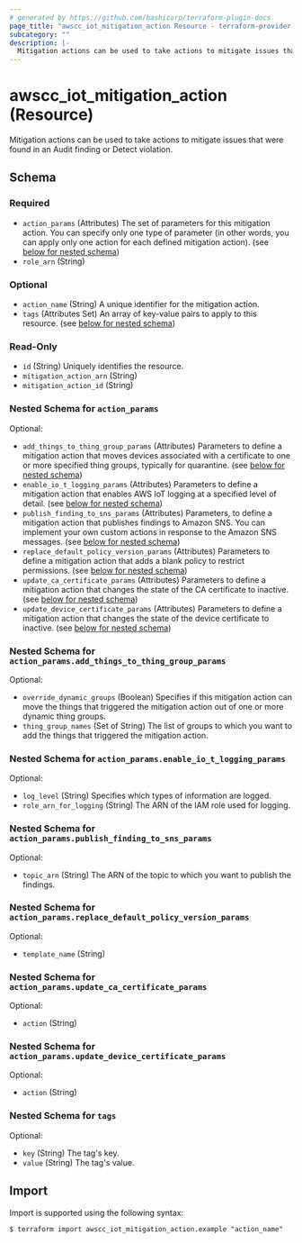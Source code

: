 ```yaml
---
# generated by https://github.com/hashicorp/terraform-plugin-docs
page_title: "awscc_iot_mitigation_action Resource - terraform-provider-awscc"
subcategory: ""
description: |-
  Mitigation actions can be used to take actions to mitigate issues that were found in an Audit finding or Detect violation.
---
```


# awscc_iot_mitigation_action (Resource)

Mitigation actions can be used to take actions to mitigate issues that were found in an Audit finding or Detect violation.



<!-- schema generated by tfplugindocs -->
## Schema

### Required

- `action_params` (Attributes) The set of parameters for this mitigation action. You can specify only one type of parameter (in other words, you can apply only one action for each defined mitigation action). (see [below for nested schema](#nestedatt--action_params))
- `role_arn` (String)

### Optional

- `action_name` (String) A unique identifier for the mitigation action.
- `tags` (Attributes Set) An array of key-value pairs to apply to this resource. (see [below for nested schema](#nestedatt--tags))

### Read-Only

- `id` (String) Uniquely identifies the resource.
- `mitigation_action_arn` (String)
- `mitigation_action_id` (String)

<a id="nestedatt--action_params"></a>
### Nested Schema for `action_params`

Optional:

- `add_things_to_thing_group_params` (Attributes) Parameters to define a mitigation action that moves devices associated with a certificate to one or more specified thing groups, typically for quarantine. (see [below for nested schema](#nestedatt--action_params--add_things_to_thing_group_params))
- `enable_io_t_logging_params` (Attributes) Parameters to define a mitigation action that enables AWS IoT logging at a specified level of detail. (see [below for nested schema](#nestedatt--action_params--enable_io_t_logging_params))
- `publish_finding_to_sns_params` (Attributes) Parameters, to define a mitigation action that publishes findings to Amazon SNS. You can implement your own custom actions in response to the Amazon SNS messages. (see [below for nested schema](#nestedatt--action_params--publish_finding_to_sns_params))
- `replace_default_policy_version_params` (Attributes) Parameters to define a mitigation action that adds a blank policy to restrict permissions. (see [below for nested schema](#nestedatt--action_params--replace_default_policy_version_params))
- `update_ca_certificate_params` (Attributes) Parameters to define a mitigation action that changes the state of the CA certificate to inactive. (see [below for nested schema](#nestedatt--action_params--update_ca_certificate_params))
- `update_device_certificate_params` (Attributes) Parameters to define a mitigation action that changes the state of the device certificate to inactive. (see [below for nested schema](#nestedatt--action_params--update_device_certificate_params))

<a id="nestedatt--action_params--add_things_to_thing_group_params"></a>
### Nested Schema for `action_params.add_things_to_thing_group_params`

Optional:

- `override_dynamic_groups` (Boolean) Specifies if this mitigation action can move the things that triggered the mitigation action out of one or more dynamic thing groups.
- `thing_group_names` (Set of String) The list of groups to which you want to add the things that triggered the mitigation action.


<a id="nestedatt--action_params--enable_io_t_logging_params"></a>
### Nested Schema for `action_params.enable_io_t_logging_params`

Optional:

- `log_level` (String) Specifies which types of information are logged.
- `role_arn_for_logging` (String) The ARN of the IAM role used for logging.


<a id="nestedatt--action_params--publish_finding_to_sns_params"></a>
### Nested Schema for `action_params.publish_finding_to_sns_params`

Optional:

- `topic_arn` (String) The ARN of the topic to which you want to publish the findings.


<a id="nestedatt--action_params--replace_default_policy_version_params"></a>
### Nested Schema for `action_params.replace_default_policy_version_params`

Optional:

- `template_name` (String)


<a id="nestedatt--action_params--update_ca_certificate_params"></a>
### Nested Schema for `action_params.update_ca_certificate_params`

Optional:

- `action` (String)


<a id="nestedatt--action_params--update_device_certificate_params"></a>
### Nested Schema for `action_params.update_device_certificate_params`

Optional:

- `action` (String)



<a id="nestedatt--tags"></a>
### Nested Schema for `tags`

Optional:

- `key` (String) The tag's key.
- `value` (String) The tag's value.

## Import

Import is supported using the following syntax:

```shell
$ terraform import awscc_iot_mitigation_action.example "action_name"
```
